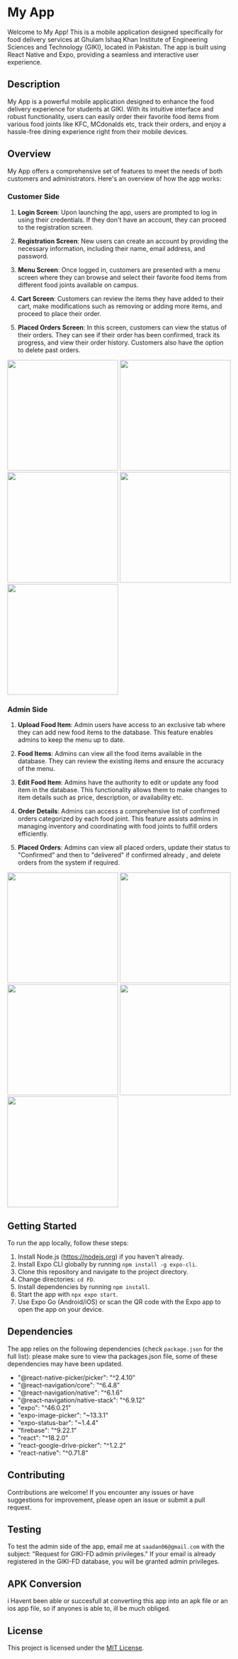 # My App

Welcome to My App! This is a mobile application designed specifically for food delivery services at Ghulam Ishaq Khan Institute of Engineering Sciences and Technology (GIKI), located in Pakistan. The app is built using React Native and Expo, providing a seamless and interactive user experience.

## Description

My App is a powerful mobile application designed to enhance the food delivery experience for students at GIKI. With its intuitive interface and robust functionality, users can easily order their favorite food items from various food joints like KFC, MCdonalds etc, track their orders, and enjoy a hassle-free dining experience right from their mobile devices.

## Overview

My App offers a comprehensive set of features to meet the needs of both customers and administrators. Here's an overview of how the app works:

### Customer Side

1. **Login Screen**: Upon launching the app, users are prompted to log in using their credentials. If they don't have an account, they can proceed to the registration screen.

2. **Registration Screen**: New users can create an account by providing the necessary information, including their name, email address, and password.

3. **Menu Screen**: Once logged in, customers are presented with a menu screen where they can browse and select their favorite food items from different food joints available on campus.

4. **Cart Screen**: Customers can review the items they have added to their cart, make modifications such as removing or adding more items, and proceed to place their order.

5. **Placed Orders Screen**: In this screen, customers can view the status of their orders. They can see if their order has been confirmed, track its progress, and view their order history. Customers also have the option to delete past orders.

<p float="left">
  <img src="/Demo-Pictures/login.jpg" width="250" />
  <img src="/Demo-Pictures/registration.jpg" width="250" /> 
  <img src="/Demo-Pictures/menu.jpg" width="250" /> 
  <img src="/Demo-Pictures/cart.jpg" width="250" /> 
  <img src="/Demo-Pictures/placedorders.jpg" width="250" /> 
</p>

### Admin Side

1. **Upload Food Item**: Admin users have access to an exclusive tab where they can add new food items to the database. This feature enables admins to keep the menu up to date.

2. **Food Items**: Admins can view all the food items available in the database. They can review the existing items and ensure the accuracy of the menu.

3. **Edit Food Item**: Admins have the authority to edit or update any food item in the database. This functionality allows them to make changes to item details such as price, description, or availability etc.

4. **Order Details**: Admins can access a comprehensive list of confirmed orders categorized by each food joint. This feature assists admins in managing inventory and coordinating with food joints to fulfill orders efficiently.

5. **Placed Orders**: Admins can view all placed orders, update their status to "Confirmed" and then to "delivered" if confirmed already , and delete orders from the system if required.

<p float="left">
  <img src="/Demo-Pictures/adminUploadFoodItem.jpg" width="250" />
  <img src="/Demo-Pictures/foodItems.jpg" width="250" /> 
  <img src="/Demo-Pictures/editFoodItem.jpg" width="250" /> 
  <img src="/Demo-Pictures/adminplacedorders.jpg" width="250" /> 
  <img src="/Demo-Pictures/orders.jpg" width="250" /> 

</p>

## Getting Started

To run the app locally, follow these steps:

1. Install Node.js (https://nodejs.org) if you haven't already.
2. Install Expo CLI globally by running `npm install -g expo-cli`.
3. Clone this repository and navigate to the project directory.
4. Change directories: `cd FD`.
5. Install dependencies by running `npm install`.
6. Start the app with `npx expo start`.
7. Use Expo Go (Android/iOS) or scan the QR code with the Expo app to open the app on your device.

## Dependencies

The app relies on the following dependencies (check `package.json` for the full list):
please make sure to view tha packages.json file, some of these dependencies may have been updated.

- "@react-native-picker/picker": "^2.4.10"
- "@react-navigation/core": "^6.4.8"
- "@react-navigation/native": "^6.1.6"
- "@react-navigation/native-stack": "^6.9.12"
- "expo": "^46.0.21"
- "expo-image-picker": "~13.3.1"
- "expo-status-bar": "~1.4.4"
- "firebase": "^9.22.1"
- "react": "^18.2.0"
- "react-google-drive-picker": "^1.2.2"
- "react-native": "^0.71.8"

## Contributing

Contributions are welcome! If you encounter any issues or have suggestions for improvement, please open an issue or submit a pull request.

## Testing

To test the admin side of the app, email me at `saadan06@gmail.com` with the subject: "Request for GIKI-FD admin privileges." If your email is already registered in the GIKI-FD database, you will be granted admin privileges.

## APK Conversion

i Havent been able or succesfull at converting this app into an apk file or an ios app file, so if anyones is able to, ill be much obliged.

## License

This project is licensed under the [MIT License](LICENSE).
